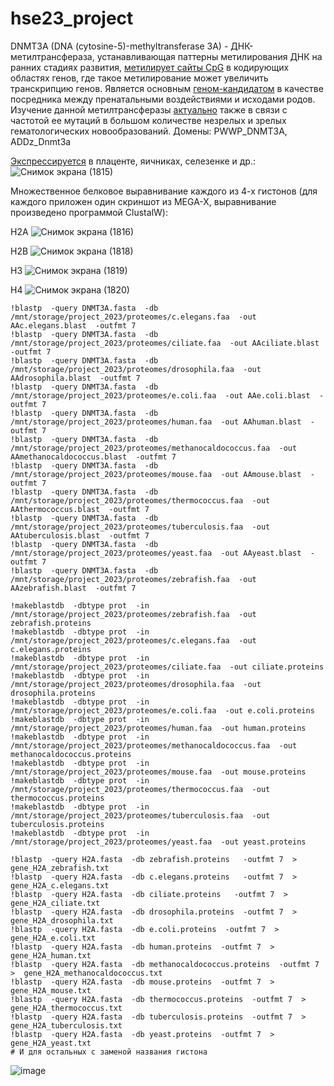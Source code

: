 # hse23_project
DNMT3A (DNA (cytosine-5)-methyltransferase 3A) - ДНК-метилтрансфераза, устанавливающая паттерны метилирования ДНК на ранних стадиях развития, [метилирует сайты CpG](https://www.sciencedirect.com/science/article/pii/S153561081400316X) в кодирующих областях генов, где такое метилирование может увеличить транскрипцию генов. Является основным [геном-кандидатом](https://pubmed.ncbi.nlm.nih.gov/32018205/) в качестве посредника между пренатальными воздействиями и исходами родов. Изучение данной метилтрансферазы [актуально](https://pubmed.ncbi.nlm.nih.gov/28003281/) также в связи с частотой ее мутаций в большом количестве незрелых и зрелых гематологических новообразований. Домены: PWWP_DNMT3A, ADDz_Dnmt3a

[Экспрессируется](https://www.ncbi.nlm.nih.gov/gene/1788#gene-expression) в плаценте, яичниках, селезенке и др.:
![Снимок экрана (1815)](https://github.com/EvgeniyZhar/hse23_project/assets/75982317/55dcc9eb-e358-4efd-adc8-bdbda7267d14)

Множественное белковое выравнивание каждого из 4-х гистонов (для каждого приложен один скриншот из MEGA-X, выравнивание произведено программой ClustalW):

H2A
![Снимок экрана (1816)](https://github.com/EvgeniyZhar/hse23_project/assets/75982317/2aba70c3-eb0d-42cd-a9e2-c0ae5b13b01e)

H2B
![Снимок экрана (1818)](https://github.com/EvgeniyZhar/hse23_project/assets/75982317/ebd359ff-00d4-4a27-b50f-5ec22b07ccb3)

H3
![Снимок экрана (1819)](https://github.com/EvgeniyZhar/hse23_project/assets/75982317/6ad15089-1974-4957-872e-1c1995870075)

H4
![Снимок экрана (1820)](https://github.com/EvgeniyZhar/hse23_project/assets/75982317/d1e12249-9892-42d2-ae2c-b7ef580248bd)

```
!blastp  -query DNMT3A.fasta  -db /mnt/storage/project_2023/proteomes/c.elegans.faa  -out AAc.elegans.blast  -outfmt 7
!blastp  -query DNMT3A.fasta  -db /mnt/storage/project_2023/proteomes/ciliate.faa  -out AAciliate.blast  -outfmt 7
!blastp  -query DNMT3A.fasta  -db /mnt/storage/project_2023/proteomes/drosophila.faa  -out AAdrosophila.blast  -outfmt 7
!blastp  -query DNMT3A.fasta  -db /mnt/storage/project_2023/proteomes/e.coli.faa  -out AAe.coli.blast  -outfmt 7
!blastp  -query DNMT3A.fasta  -db /mnt/storage/project_2023/proteomes/human.faa  -out AAhuman.blast  -outfmt 7
!blastp  -query DNMT3A.fasta  -db /mnt/storage/project_2023/proteomes/methanocaldococcus.faa  -out AAmethanocaldococcus.blast  -outfmt 7
!blastp  -query DNMT3A.fasta  -db /mnt/storage/project_2023/proteomes/mouse.faa  -out AAmouse.blast  -outfmt 7
!blastp  -query DNMT3A.fasta  -db /mnt/storage/project_2023/proteomes/thermococcus.faa  -out AAthermococcus.blast  -outfmt 7
!blastp  -query DNMT3A.fasta  -db /mnt/storage/project_2023/proteomes/tuberculosis.faa  -out AAtuberculosis.blast  -outfmt 7
!blastp  -query DNMT3A.fasta  -db /mnt/storage/project_2023/proteomes/yeast.faa  -out AAyeast.blast  -outfmt 7
!blastp  -query DNMT3A.fasta  -db /mnt/storage/project_2023/proteomes/zebrafish.faa  -out AAzebrafish.blast  -outfmt 7

!makeblastdb  -dbtype prot  -in /mnt/storage/project_2023/proteomes/zebrafish.faa  -out zebrafish.proteins
!makeblastdb  -dbtype prot  -in /mnt/storage/project_2023/proteomes/c.elegans.faa  -out c.elegans.proteins
!makeblastdb  -dbtype prot  -in /mnt/storage/project_2023/proteomes/ciliate.faa  -out ciliate.proteins
!makeblastdb  -dbtype prot  -in /mnt/storage/project_2023/proteomes/drosophila.faa  -out drosophila.proteins
!makeblastdb  -dbtype prot  -in /mnt/storage/project_2023/proteomes/e.coli.faa  -out e.coli.proteins
!makeblastdb  -dbtype prot  -in /mnt/storage/project_2023/proteomes/human.faa  -out human.proteins
!makeblastdb  -dbtype prot  -in /mnt/storage/project_2023/proteomes/methanocaldococcus.faa  -out methanocaldococcus.proteins
!makeblastdb  -dbtype prot  -in /mnt/storage/project_2023/proteomes/mouse.faa  -out mouse.proteins
!makeblastdb  -dbtype prot  -in /mnt/storage/project_2023/proteomes/thermococcus.faa  -out thermococcus.proteins
!makeblastdb  -dbtype prot  -in /mnt/storage/project_2023/proteomes/tuberculosis.faa  -out tuberculosis.proteins
!makeblastdb  -dbtype prot  -in /mnt/storage/project_2023/proteomes/yeast.faa  -out yeast.proteins

!blastp  -query H2A.fasta  -db zebrafish.proteins   -outfmt 7  >  gene_H2A_zebrafish.txt
!blastp  -query H2A.fasta  -db c.elegans.proteins   -outfmt 7  >  gene_H2A_c.elegans.txt
!blastp  -query H2A.fasta  -db ciliate.proteins   -outfmt 7  >  gene_H2A_ciliate.txt
!blastp  -query H2A.fasta  -db drosophila.proteins  -outfmt 7  >  gene_H2A_drosophila.txt
!blastp  -query H2A.fasta  -db e.coli.proteins  -outfmt 7  >  gene_H2A_e.coli.txt
!blastp  -query H2A.fasta  -db human.proteins  -outfmt 7  >  gene_H2A_human.txt
!blastp  -query H2A.fasta  -db methanocaldococcus.proteins  -outfmt 7  >  gene_H2A_methanocaldococcus.txt
!blastp  -query H2A.fasta  -db mouse.proteins  -outfmt 7  >  gene_H2A_mouse.txt
!blastp  -query H2A.fasta  -db thermococcus.proteins  -outfmt 7  >  gene_H2A_thermococcus.txt
!blastp  -query H2A.fasta  -db tuberculosis.proteins  -outfmt 7  >  gene_H2A_tuberculosis.txt
!blastp  -query H2A.fasta  -db yeast.proteins  -outfmt 7  >  gene_H2A_yeast.txt
# И для остальных с заменой названия гистона
```
![image](https://github.com/EvgeniyZhar/hse23_project/assets/75982317/83f63b52-8048-4aba-9344-28a3e620c2d0)
